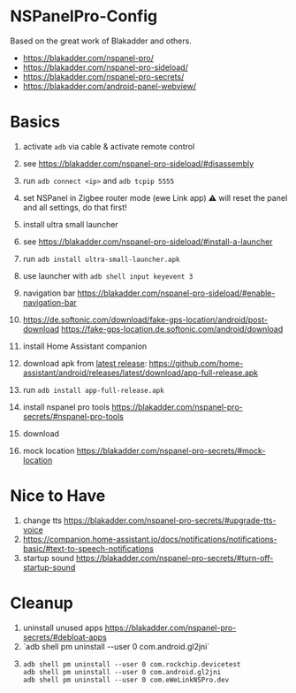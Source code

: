 # NSPanelPro-Config

Based on the great work of Blakadder and others.

- https://blakadder.com/nspanel-pro/
- https://blakadder.com/nspanel-pro-sideload/
- https://blakadder.com/nspanel-pro-secrets/
- https://blakadder.com/android-panel-webview/

# Basics

1. activate `adb` via cable & activate remote control
  1. see https://blakadder.com/nspanel-pro-sideload/#disassembly
  2. run `adb connect <ip>` and `adb tcpip 5555`
1. set NSPanel in Zigbee router mode (ewe Link app) ⚠️ will reset the panel and all settings, do that first!
1. install ultra small launcher
  1. see https://blakadder.com/nspanel-pro-sideload/#install-a-launcher
  2. run `adb install ultra-small-launcher.apk`
  3. use launcher with `adb shell input keyevent 3`
1. navigation bar https://blakadder.com/nspanel-pro-sideload/#enable-navigation-bar

2. https://de.softonic.com/download/fake-gps-location/android/post-download
   https://fake-gps-location.de.softonic.com/android/download
   
1. install Home Assistant companion
  1. download apk from [latest release](https://github.com/home-assistant/android/releases): https://github.com/home-assistant/android/releases/latest/download/app-full-release.apk
  2. run `adb install app-full-release.apk`
1. install nspanel pro tools https://blakadder.com/nspanel-pro-secrets/#nspanel-pro-tools
  1. download
1. mock location https://blakadder.com/nspanel-pro-secrets/#mock-location

# Nice to Have

1. change tts https://blakadder.com/nspanel-pro-secrets/#upgrade-tts-voice
2. https://companion.home-assistant.io/docs/notifications/notifications-basic/#text-to-speech-notifications
1. startup sound https://blakadder.com/nspanel-pro-secrets/#turn-off-startup-sound


# Cleanup

1. uninstall unused apps https://blakadder.com/nspanel-pro-secrets/#debloat-apps
2. ´adb shell pm uninstall --user 0 com.android.gl2jni´
1. ```
   adb shell pm uninstall --user 0 com.rockchip.devicetest
   adb shell pm uninstall --user 0 com.android.gl2jni
   adb shell pm uninstall --user 0 com.eWeLinkNSPro.dev
   ```

